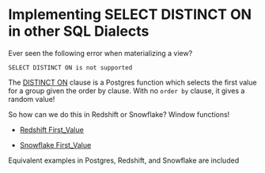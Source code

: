# Implementing SELECT DISTINCT ON in other SQL Dialects

Ever seen the following error when materializing a view?

`SELECT DISTINCT ON is not supported`

The [DISTINCT ON](https://www.postgresql.org/docs/9.5/sql-select.html#SQL-DISTINCT) clause is a Postgres function which selects the first value for a group given the order by clause. With no `order by` clause, it gives a random value! 

So how can we do this in Redshift or Snowflake? Window functions!



- [Redshift First_Value](https://docs.aws.amazon.com/redshift/latest/dg/r_WF_first_value.html)

- [Snowflake First_Value](https://docs.snowflake.net/manuals/sql-reference/functions/first_value.html)

Equivalent examples in Postgres, Redshift, and Snowflake are included
